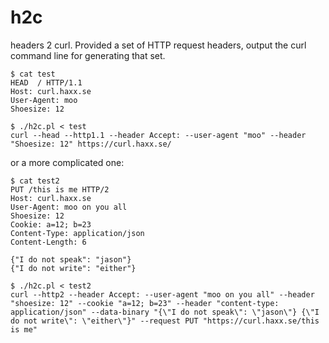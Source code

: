 # h2c
headers 2 curl. Provided a set of HTTP request headers, output the curl command line for generating that set.

    $ cat test
    HEAD  / HTTP/1.1
    Host: curl.haxx.se
    User-Agent: moo
    Shoesize: 12

    $ ./h2c.pl < test
    curl --head --http1.1 --header Accept: --user-agent "moo" --header "Shoesize: 12" https://curl.haxx.se/

or a more complicated one:

    $ cat test2
    PUT /this is me HTTP/2
    Host: curl.haxx.se
    User-Agent: moo on you all
    Shoesize: 12
    Cookie: a=12; b=23
    Content-Type: application/json
    Content-Length: 6

    {"I do not speak": "jason"}
    {"I do not write": "either"}

    $ ./h2c.pl < test2
    curl --http2 --header Accept: --user-agent "moo on you all" --header "shoesize: 12" --cookie "a=12; b=23" --header "content-type: application/json" --data-binary "{\"I do not speak\": \"jason\"} {\"I do not write\": \"either\"}" --request PUT "https://curl.haxx.se/this is me"
